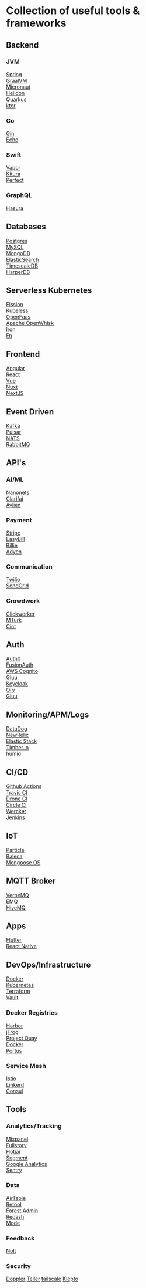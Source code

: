 # Collection of useful tools & frameworks

## Backend

### JVM
[Spring](https://spring.io/)<br/>
[GraalVM](https://www.graalvm.org/)<br/>
[Micronaut](https://micronaut.io/)<br/>
[Helidon](https://helidon.io/)<br/>
[Quarkus](https://quarkus.io/)<br/>
[ktor](https://ktor.io/)<br/>

### Go
[Gin](https://gin-gonic.com/)<br/>
[Echo](https://echo.labstack.com/)<br/>

### Swift
[Vapor](https://vapor.codes/)<br/>
[Kitura](https://www.kitura.io/)<br/>
[Perfect](https://perfect.org/)<br/>

### GraphQL
[Hasura](https://hasura.io/)<br/>

## Databases
[Postgres](https://www.postgresql.org/)<br/>
[MySQL](https://www.mysql.com/de/)<br/>
[MongoDB](https://www.mongodb.com/)<br/>
[ElasticSearch](https://www.elastic.co/)<br/>
[TimescaleDB](https://www.timescale.com/)<br/>
[HarperDB](https://harperdb.io/)<br/>

## Serverless Kubernetes
[Fission](https://fission.io/)<br/>
[Kubeless](https://kubeless.io/)<br/>
[OpenFaas](https://www.openfaas.com/)<br/>
[Apache OpenWhisk](https://openwhisk.apache.org/)<br/>
[Iron](https://iron.io/)<br/>
[Fn](https://fnproject.io/)<br/>

## Frontend
[Angular](https://angular.io/)<br/>
[React](https://reactjs.org/)<br/>
[Vue](https://vuejs.org)<br/>
[Nuxt](https://nuxtjs.org/)<br/>
[NextJS](https://nextjs.org/)<br/>

## Event Driven
[Kafka](https://kafka.apache.org/)<br/>
[Pulsar](https://pulsar.apache.org/)<br/>
[NATS](https://nats.io/)<br/>
[RabbitMQ](https://www.rabbitmq.com/)<br/>

## API's

### AI/ML
[Nanonets](https://nanonets.com/)<br/>
[Clarifai](https://www.clarifai.com/)<br/>
[Aylien](https://aylien.com/)<br/>

### Payment
[Stripe](https://stripe.com)<br/>
[EasyBill](https://www.easybill.de)<br/>
[Billie](https://www.billie.io/)<br/>
[Adyen](https://www.adyen.com)<br/>

### Communication
[Twilio](https://www.twilio.com/)<br/>
[SendGrid](https://sendgrid.com/)<br/>

### Crowdwork
[Clickworker](https://www.clickworker.com/)<br/>
[MTurk](https://www.mturk.com/)<br/>
[Cint](https://www.cint.com/de/)<br/>

## Auth
[Auth0](https://auth0.com/)<br/>
[FusionAuth](https://fusionauth.io/)<br/>
[AWS Cognito](https://aws.amazon.com/cognito/)<br/>
[Gluu](https://www.gluu.org/)<br/>
[Keycloak](https://www.keycloak.org)<br/>
[Ory](https://www.ory.sh/)<br/>
[Gluu](https://www.gluu.org/)<br/>

## Monitoring/APM/Logs
[DataDog](https://www.datadoghq.com/)<br/>
[NewRelic](https://newrelic.de/)<br/>
[Elastic Stack](https://www.elastic.co/)<br/>
[Timber.io](https://timber.io)<br/>
[humio](https://www.humio.com/)<br/>

## CI/CD
[Github Actions](https://github.com/features/actions)<br/>
[Travis CI](https://travis-ci.org/)<br/>
[Drone CI](https://drone.io/)<br/>
[Circle CI](https://drone.io/)<br/>
[Wercker](https://app.wercker.com/sessions/new?return_url=%2F)<br/>
[Jenkins](https://jenkins.io/)<br/>

## IoT
[Particle](https://www.particle.io/)<br/>
[Balena](https://www.balena.io/)<br/>
[Mongoose OS](https://mongoose-os.com/)<br/>

## MQTT Broker
[VerneMQ](https://vernemq.com/)<br/>
[EMQ](https://www.emqx.io/)<br/>
[HiveMQ](https://www.hivemq.com/)<br/>

## Apps
[Flutter](https://flutter.dev/)<br/>
[React Native](https://facebook.github.io/react-native/)<br/>

## DevOps/Infrastructure
[Docker](https://www.docker.com/)<br/>
[Kubernetes](https://kubernetes.io/de/)<br/>
[Terraform](https://www.terraform.io/)<br/>
[Vault](https://www.vaultproject.io/)<br/>

### Docker Registries
[Harbor](https://goharbor.io/)<br/>
[jFrog](https://www.jfrog.com/confluence/display/RTF/Docker+Registry)<br/>
[Project Quay](https://www.projectquay.io/)<br/>
[Docker](https://docs.docker.com/registry/deploying/)<br/>
[Portus](http://port.us.org/)<br/>

### Service Mesh
[Istio](https://istio.io/)<br/>
[Linkerd](https://linkerd.io/)<br/>
[Consul](https://www.consul.io/)<br/>


## Tools

### Analytics/Tracking
[Mixpanel](https://mixpanel.com)<br/>
[Fullstory](https://www.fullstory.com)<br/>
[Hotjar](https://www.hotjar.com)<br/>
[Segment](https://segment.com)<br/>
[Google Analytics](https://analytics.google.com)<br/>
[Sentry](https://sentry.io)<br/>

### Data
[AirTable](https://airtable.com)<br/>
[Retool](https://tryretool.com)<br/>
[Forest Admin](https://www.forestadmin.com/)<br/>
[Redash](https://redash.io/)<br/>
[Mode](https://mode.com/)<br/>

### Feedback
[Nolt](https://nolt.io)<br/>

### Security
[Doppler](https://doppler.com)
[Teller](https://tlr.dev)
[tailscale](https://tailscale.com)
[Klepto](https://github.com/hellofresh/klepto)
